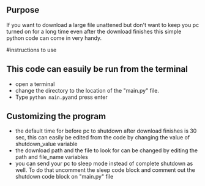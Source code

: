 
## Purpose
If you want to download a large file unattened but don't want to keep you pc turned on for a long time even after the download finishes this simple python code can come in very handy.

#instructions to use

## This code can easuily be run from the terminal 

* open a terminal
* change the directory to the location of the "main.py" file.
* Type `python main.py`and press enter

## Customizing the program
* the default time for before pc to shutdown after download finishes is 30 sec, this can easily be edited from the code by changing the value of shutdown_value variable
* the download path and the file to look for can be changed by editing the path and file_name variables
* you can send your  pc to sleep mode instead of complete shutdown as well. To do that uncomment the sleep code block and comment out the shutdown code block on "main.py" file
